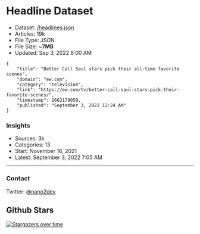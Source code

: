 # Headline Dataset

- Dataset: [/headlines.json](https://raw.githubusercontent.com/fwd/news/master/headlines.json) 
- Articles: 19k
- File Type: JSON
- File Size: ~**7MB**
- Updated: Sep 3, 2022 8:00 AM

```
{
    "title": "Better Call Saul stars pick their all-time favorite scenes",
    "domain": "ew.com",
    "category": "television",
    "link": "https://ew.com/tv/better-call-saul-stars-pick-their-favorite-scenes/",
    "timestamp": 1662179059,
    "published": "September 3, 2022 12:24 AM"
}
```

### Insights

- Sources: 3k
- Categories: 13
- Start: November 16, 2021
- Latest: September 3, 2022 7:05 AM

---

### Contact 

Twitter: [@nano2dev](https://twitter.com/nano2dev)

## Github Stars

[![Stargazers over time](https://starchart.cc/fwd/news.svg)](https://starchart.cc/fwd/news)
